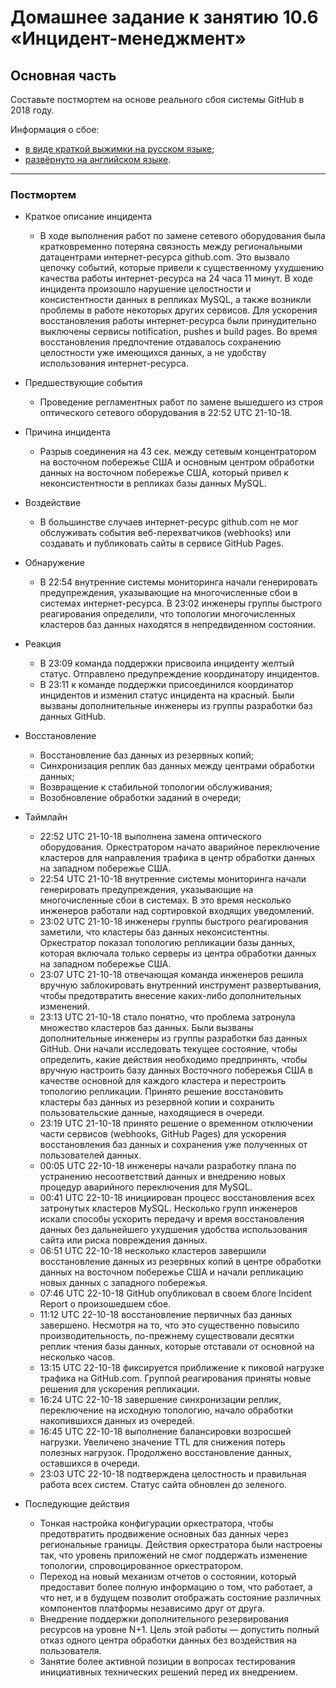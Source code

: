 # Домашнее задание к занятию 10.6 «Инцидент-менеджмент»

## Основная часть

Составьте постмортем на основе реального сбоя системы GitHub в 2018 году.

Информация о сбое: 

* [в виде краткой выжимки на русском языке](https://habr.com/ru/post/427301/);
* [развёрнуто на английском языке](https://github.blog/2018-10-30-oct21-post-incident-analysis/).


---

### Постмортем

- Краткое описание инцидента
    - В ходе выполнения работ по замене сетевого оборудования была кратковременно потеряна связность между региональными датацентрами интернет-ресурса github.com. Это вызвало цепочку событий, которые привели к существенному ухудшению качества работы интернет-ресурса на 24 часа 11 минут. В ходе инцидента произошло нарушение целостности и консистентности данных в репликах MySQL, а также возникли проблемы в работе некоторых других сервисов. Для ускорения восстановления работы интернет-ресурса были принудительно выключены сервисы notification, pushes и build pages. Во время восстановления предпочтение отдавалось сохранению целостности уже имеющихся данных, а не удобству использования интернет-ресурса.

- Предшествующие события
    - Проведение регламентных работ по замене вышедшего из строя оптического сетевого оборудования в 22:52 UTC 21-10-18.

- Причина инцидента
    - Разрыв соединения на 43 сек. между сетевым концентратором на восточном побережье США и основным центром обработки данных на восточном побережье США, который привел к неконсистентности в репликах базы данных MySQL.

- Воздействие
    - В большинстве случаев интернет-ресурс github.com не мог обслуживать события веб-перехватчиков (webhooks) или создавать и публиковать сайты в сервисе GitHub Pages.

- Обнаружение
    - В 22:54 внутренние системы мониторинга начали генерировать предупреждения, указывающие на многочисленные сбои в системах интернет-ресурса. В 23:02 инженеры группы быстрого реагирования определили, что топологии многочисленных кластеров баз данных находятся в непредвиденном состоянии. 

- Реакция
    - В 23:09 команда поддержки присвоила инциденту желтый статус. Отправлено предупреждение координатору инцидентов. 
    - В 23:11 к команде поддержки присоединился координатор инцидентов и изменил статус инцидента на красный. Были вызваны дополнительные инженеры из группы разработки баз данных GitHub.

- Восстановление
    - Восстановление баз данных из резервных копий;
    - Синхронизация реплик баз данных между центрами обработки данных;
    - Возвращение к стабильной топологии обслуживания;
    - Возобновление обработки заданий в очереди;

- Таймлайн
    - 22:52 UTC 21-10-18 выполнена замена оптического оборудования. Оркестратором начато аварийное переключение кластеров для направления трафика в центр обработки данных на западном побережье США.
    - 22:54 UTC 21-10-18 внутренние системы мониторинга начали генерировать предупреждения, указывающие на многочисленные сбои в системах. В это время несколько инженеров работали над сортировкой входящих уведомлений. 
    - 23:02 UTC 21-10-18 инженеры группы быстрого реагирования заметили, что кластеры баз данных неконсистентны. Оркестратор показал топологию репликации базы данных, которая включала только серверы из центра обработки данных на западном побережье США.
    - 23:07 UTC 21-10-18 отвечающая команда инженеров решила вручную заблокировать внутренний инструмент развертывания, чтобы предотвратить внесение каких-либо дополнительных изменений.
    - 23:13 UTC 21-10-18 стало понятно, что проблема затронула множество кластеров баз данных. Были вызваны дополнительные инженеры из группы разработки баз данных GitHub. Они начали исследовать текущее состояние, чтобы определить, какие действия необходимо предпринять, чтобы вручную настроить базу данных Восточного побережья США в качестве основной для каждого кластера и перестроить топологию репликации. Принято решение восстановить кластеры баз данных из резервной копии и сохранить пользовательские данные, находящиеся в очереди.
    - 23:19 UTC 21-10-18 принято решение о временном отключении части сервисов (webhooks, GitHub Pages)  для ускорения восстановления баз данных и сохранения уже полученных от пользователей данных.
    - 00:05 UTC 22-10-18 инженеры начали разработку плана по устранению несоответствий данных и внедрению новых процедур аварийного переключения для MySQL.
    - 00:41 UTC 22-10-18 инициирован процесс восстановления всех затронутых кластеров MySQL. Несколько групп инженеров искали способы ускорить передачу и время восстановления данных без дальнейшего ухудшения удобства использования сайта или риска повреждения данных.
    - 06:51 UTC 22-10-18 несколько кластеров завершили восстановление данных из резервных копий в центре обработки данных на восточном побережье США и начали репликацию новых данных с западного побережья.
    - 07:46 UTC 22-10-18 GitHub опубликовал в своем блоге Incident Report о произошедшем сбое.
    - 11:12 UTC 22-10-18 восстановление первичных баз данных завершено. Несмотря на то, что это существенно повысило производительность, по-прежнему существовали десятки реплик чтения базы данных, которые отставали от основной на несколько часов.
    - 13:15 UTC 22-10-18 фиксируется приближение к пиковой нагрузке трафика на GitHub.com. Группой реагирования приняты новые решения для ускорения репликации.
    - 16:24 UTC 22-10-18 завершение синхронизации реплик, переключение на исходную топологию, начало обработки накопившихся данных из очередей.
    - 16:45 UTC 22-10-18 выполнение балансировки возросшей нагрузки. Увеличено значение TTL для снижения потерь полезных нагрузок. Продолжено восстановление данных, оставшихся в очереди.
    - 23:03 UTC 22-10-18 подтверждена целостность и правильная работа всех систем. Статус сайта обновлен до зеленого.

- Последующие действия
    - Тонкая настройка конфигурации оркестратора, чтобы предотвратить продвижение основных баз данных через региональные границы. Действия оркестратора были настроены так, что уровень приложений не смог поддержать изменение топологии, спровоцированное оркестратором.
    - Переход на новый механизм отчетов о состоянии, который предоставит более полную информацию о том, что работает, а что нет, и в будущем позволит отображать состояние различных компонентов платформы независимо друг от друга.
    - Внедрение поддержки дополнительного резервирования ресурсов на уровне N+1. Цель этой работы — допустить полный отказ одного центра обработки данных без воздействия на пользователя.
    - Занятие более активной позиции в вопросах тестирования инициативных технических решений перед их внедрением.


